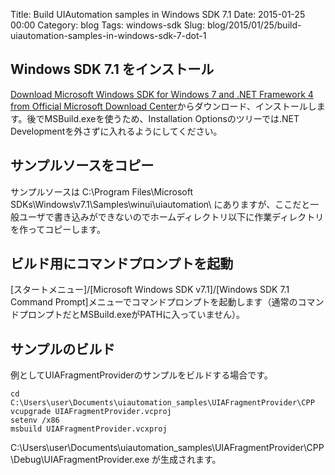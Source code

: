 Title: Build UIAutomation samples in Windows SDK 7.1
Date: 2015-01-25 00:00
Category: blog
Tags: windows-sdk
Slug: blog/2015/01/25/build-uiautomation-samples-in-windows-sdk-7-dot-1

## Windows SDK 7.1 をインストール

[Download Microsoft Windows SDK for Windows 7 and .NET Framework 4 from Official Microsoft Download Center](http://www.microsoft.com/en-us/download/details.aspx?id=8279)からダウンロード、インストールします。後でMSBuild.exeを使うため、Installation Optionsのツリーでは.NET Developmentを外さずに入れるようにしてください。

## サンプルソースをコピー

サンプルソースは C:\Program Files\Microsoft SDKs\Windows\v7.1\Samples\winui\uiautomation\ にありますが、ここだと一般ユーザで書き込みができないのでホームディレクトリ以下に作業ディレクトリを作ってコピーします。

## ビルド用にコマンドプロンプトを起動

[スタートメニュー]/[Microsoft Windows SDK v7.1]/[Windows SDK 7.1 Command Prompt]メニューでコマンドプロンプトを起動します（通常のコマンドプロンプトだとMSBuild.exeがPATHに入っていません）。


## サンプルのビルド

例としてUIAFragmentProviderのサンプルをビルドする場合です。

```
cd C:\Users\user\Documents\uiautomation_samples\UIAFragmentProvider\CPP
vcupgrade UIAFragmentProvider.vcproj
setenv /x86
msbuild UIAFragmentProvider.vcxproj
```

C:\Users\user\Documents\uiautomation_samples\UIAFragmentProvider\CPP\Debug\UIAFragmentProvider.exe が生成されます。
